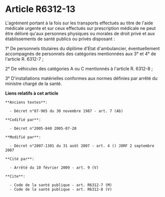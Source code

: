 # Article R6312-13

L'agrément portant à la fois sur les transports effectués au titre de l'aide médicale urgente et sur ceux effectués sur
prescription médicale ne peut être délivré qu'aux personnes physiques ou morales de droit privé et aux établissements de
santé publics ou privés disposant :

1° De personnels titulaires du diplôme d'Etat d'ambulancier, éventuellement accompagnés de personnels des catégories
mentionnées aux 3° et 4° de l'article R. 6312-7 ;

2° De véhicules des catégories A ou C mentionnés à l'article R. 6312-8 ;

3° D'installations matérielles conformes aux normes définies par arrêté du ministre chargé de la santé.

**Liens relatifs à cet article**

	**Anciens textes**:

	  - Décret n°87-965 du 30 novembre 1987 - art. 7 (Ab)

	**Codifié par**:

	  - Décret n°2005-840 2005-07-20

	**Modifié par**:

	  - Décret n°2007-1301 du 31 août 2007 - art. 4 () JORF 2 septembre 2007

	**Cité par**:

	  - Arrêté du 10 février 2009 - art. 9 (V)

	**Cite**:

	  - Code de la santé publique - art. R6312-7 (M)
	  - Code de la santé publique - art. R6312-8 (V)
